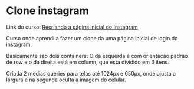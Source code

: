# Clone instagram

Link do curso: [
Recriando a página inicial do Instagram](https://web.dio.me/lab/recriando-a-pagina-inicial-do-instagram/learning/3ebbd980-6b7b-4776-8ce6-026dc9ade5a4)

Curso onde aprendi a fazer um clone da uma página inicial de login do instagram.

Basicamente são dois containers: O da esquerda é com orientação padrão de row e o da direita está em column, que está dividido em 3 itens.

Criada 2 medias queries para telas até 1024px e 650px, onde ajusta a largura e na segunda oculta a imagem do celular.

